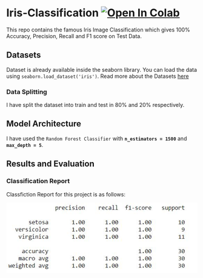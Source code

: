 # Iris-Classification  [![Open In Colab](https://colab.research.google.com/assets/colab-badge.svg)](https://colab.research.google.com/github/harshdhamecha/Iris-Classification/blob/main/Iris-Classifier.ipynb)
This repo contains the famous Iris Image Classification which gives 100% Accuracy, Precision, Recall and F1 score on Test Data.  

## Datasets 
Dataset is already available inside the seaborn library. You can load the data using `seaborn.load_dataset('iris')`. Read more about the Datasets [here](https://www.kaggle.com/uciml/iris)  

### Data Splitting
I have split the dataset into train and test in 80% and 20% respectively.  

## Model Architecture
I have used the `Random Forest Classifier` with **`n_estimators = 1500`** and **`max_depth = 5`**.   

## Results and Evaluation

### Classification Report
Classfiction Report for this project is as follows: 

![](classification-report.JPG)

